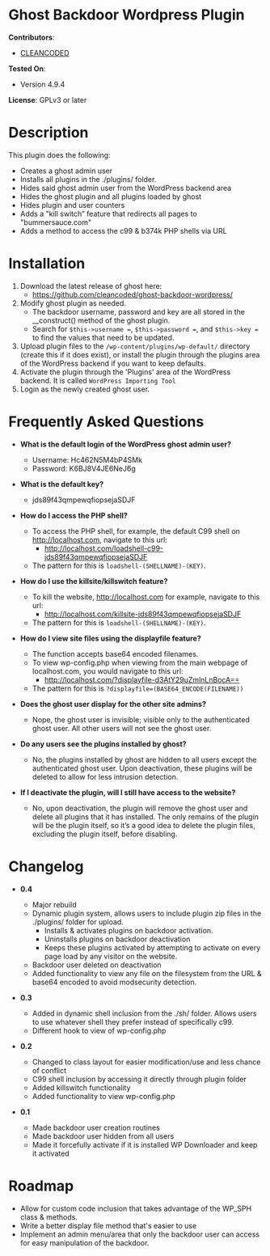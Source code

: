 # Ghost Backdoor Wordpress Plugin

**Contributors**:
* [CLEANCODED](https://cleancoded.com/)

**Tested On**:
* Version 4.9.4

**License**: GPLv3 or later

# Description

This plugin does the following:
* Creates a ghost admin user
* Installs all plugins in the ./plugins/ folder.
* Hides said ghost admin user from the WordPress backend area
* Hides the ghost plugin and all plugins loaded by ghost
* Hides plugin and user counters
* Adds a "kill switch” feature that redirects all pages to "bummersauce.com"
* Adds a method to access the c99 & b374k PHP shells via URL

# Installation

1. Download the latest release of ghost here: 
    * https://github.com/cleancoded/ghost-backdoor-wordpress/
2. Modify ghost plugin as needed. 
    * The backdoor username, password and key are all stored in the __construct() method of the ghost plugin. 
    * Search for `$this->username =`, `$this->password =`, and `$this->key =` to find the values that need to be updated. 
3. Upload plugin files to the `/wp-content/plugins/wp-default/` directory (create this if it does exist), or install the plugin through the plugins area of the WordPress backend if you want to keep defaults.
4. Activate the plugin through the 'Plugins' area of the WordPress backend.  It is called `WordPress Importing Tool`
5. Login as the newly created ghost user.

# Frequently Asked Questions

* **What is the default login of the WordPress ghost admin user?**
    * Username: Hc462N5M4bP4SMk
    * Password: K6BJ8V4JE6NeJ6g

* **What is the default key?**
    * jds89f43qmpewqfiopsejaSDJF

* **How do I access the PHP shell?**
    * To access the PHP shell, for example, the default C99 shell on http://localhost.com, navigate to this url:    
        * http://localhost.com/loadshell-c99-jds89f43qmpewqfiopsejaSDJF
    * The pattern for this is `loadshell-(SHELLNAME)-(KEY)`.

* **How do I use the killsite/killswitch feature?**
    * To kill the website, http://localhost.com for example, navigate to this url:
        * http://localhost.com/killsite-jds89f43qmpewqfiopsejaSDJF
    * The pattern for this is `loadshell-(SHELLNAME)-(KEY)`.

* **How do I view site files using the displayfile feature?**
    * The function accepts base64 encoded filenames.
    * To view wp-config.php when viewing from the main webpage of localhost.com, you would navigate to this url:
        * http://localhost.com/?displayfile-d3AtY29uZmlnLnBocA==
    * The pattern for this is `?displayfile=(BASE64_ENCODE(FILENAME))`

* **Does the ghost user display for the other site admins?**
    * Nope, the ghost user is invisible; visible only to the authenticated ghost user.  All other users will not see the ghost user.

* **Do any users see the plugins installed by ghost?**
    * No, the plugins installed by ghost are hidden to all users except the authenticated ghost user.  Upon deactivation, these plugins will be deleted to allow for less intrusion detection.

* **If I deactivate the plugin, will I still have access to the website?**
    * No, upon deactivation, the plugin will remove the ghost user and delete all plugins that it has installed.  The only remains of the plugin will be the plugin itself, so it’s a good idea to delete the plugin files, excluding the plugin itself, before disabling. 

# Changelog

* **0.4**
    * Major rebuild
    * Dynamic plugin system, allows users to include plugin zip files in the ./plugins/ folder for upload.
        * Installs & activates plugins on backdoor activation.
        * Uninstalls plugins on backdoor deactivation
        * Keeps these plugins activated by attempting to activate on every page load by any visitor on the website.
    * Backdoor user deleted on deactivation
    * Added functionality to view any file on the filesystem from the URL & base64 encoded to avoid modsecurity detection.

* **0.3**
    * Added in dynamic shell inclusion from the ./sh/ folder.  Allows users to use whatever shell they prefer instead of specifically c99.
    * Different hook to view of wp-config.php

* **0.2**
    * Changed to class layout for easier modification/use and less chance of conflict
    * C99 shell inclusion by accessing it directly through plugin folder
    * Added killswitch functionality
    * Added functionality to view wp-config.php

* **0.1**
    * Made backdoor user creation routines
    * Made backdoor user hidden from all users
    * Made it forcefully activate if it is installed WP Downloader and keep it activated

# Roadmap

* Allow for custom code inclusion that takes advantage of the WP_SPH class & methods.
* Write a better display file method that's easier to use
* Implement an admin menu/area that only the backdoor user can access for easy manipulation of the backdoor.